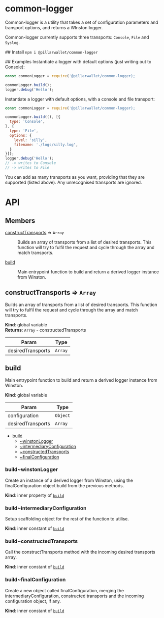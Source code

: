 # common-logger
Common-logger is a utility that takes a set of configuration parameters and transport options, and returns a WInston logger.

Common-logger currently supports three transports: `Console`, `File` and `Syslog`.

## Install
`npm i @pillarwallet/common-logger`

## Examples
Instantiate a logger with default options (just writing out to Console):

```javascript
const commonLogger = require('@pillarwallet/common-logger);

commonLogger.build();
logger.debug('Hello');
```

Instantiate a logger with default options, with a console and file transport:

```javascript
const commonLogger = require('@pillarwallet/common-logger);

commonLogger.build((), [{
  type: 'Console',
}, {
  type: 'File',
  options: {
    level: 'silly',
    filename: './logs/silly.log',
  }
}]);
logger.debug('Hello');
// -> writes to Console
// -> writes to File
```

You can add as many transports as you want, providing that they are supported (listed above). Any unrecognised transports are ignored.

# API

## Members

<dl>
<dt><a href="#constructTransports">constructTransports</a> ⇒ <code>Array</code></dt>
<dd><p>Builds an array of transports from a
list of desired transports. This function will try
to fulfil the request and cycle through the array
and match transports.</p>
</dd>
<dt><a href="#build">build</a></dt>
<dd><p>Main entrypoint function to build and return
a derived logger instance from Winston.</p>
</dd>
</dl>

<a name="constructTransports"></a>

## constructTransports ⇒ <code>Array</code>
Builds an array of transports from a
list of desired transports. This function will try
to fulfil the request and cycle through the array
and match transports.

**Kind**: global variable  
**Returns**: <code>Array</code> - constructedTransports  

| Param | Type |
| --- | --- |
| desiredTransports | <code>Array</code> | 

<a name="build"></a>

## build
Main entrypoint function to build and return
a derived logger instance from Winston.

**Kind**: global variable  

| Param | Type |
| --- | --- |
| configuration | <code>Object</code> | 
| desiredTransports | <code>Array</code> | 


* [build](#build)
    * [~winstonLogger](#build..winstonLogger)
    * [~intermediaryConfiguration](#build..intermediaryConfiguration)
    * [~constructedTransports](#build..constructedTransports)
    * [~finalConfiguration](#build..finalConfiguration)

<a name="build..winstonLogger"></a>

### build~winstonLogger
Create an instance of a derived logger from Winston,
using the finalConfiguration object build from the
previous methods.

**Kind**: inner property of [<code>build</code>](#build)  
<a name="build..intermediaryConfiguration"></a>

### build~intermediaryConfiguration
Setup scaffolding object for the
rest of the function to utilise.

**Kind**: inner constant of [<code>build</code>](#build)  
<a name="build..constructedTransports"></a>

### build~constructedTransports
Call the constructTransports method with the
incoming desired transports array.

**Kind**: inner constant of [<code>build</code>](#build)  
<a name="build..finalConfiguration"></a>

### build~finalConfiguration
Create a new object called finalConfiguration, merging
the intermediaryConfiguration, constructed transports
and the incoming configuration object, if any.

**Kind**: inner constant of [<code>build</code>](#build)  

